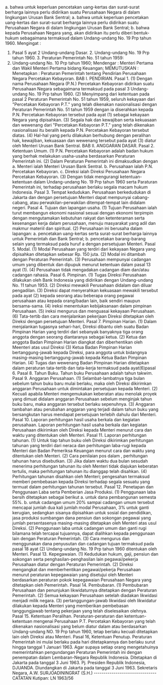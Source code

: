  a. bahwa untuk keperluan pencetakan uang-kertas dan surat-surat berharga lainnya perlu didirikan suatu Perusahaan Negara di dalam lingkungan Urusan Bank Sentral; a. bahwa untuk keperluan pencetakan uang-kertas dan surat-surat berharga lainnya perlu didirikan suatu Perusahaan Negara di dalam lingkungan Urusan Bank Sentral;
b. bahwa kepada Perusahaan Negara yang, akan didirikan itu perlu diberi bentuk-hukum sebagaimana termaksud dalam Undang-undang No. 19 Prp tahun 1960. Mengingat :
1. Pasal 5 ayat 2 Undang-undang Dasar. 2. Undang-undang No. 19 Prp tahun 1960. 3. Peraturan Pemerintah No. 51 tahun 1959:
4. Undang-undang No. 10 Prp tahun 1960; Mendengar : Menteri Pertama dan Wakil Menteri Pertama bidang Keuangan;
MEMUTUSKAN :
 Menetapkan : Peraturan Pemerintah tentang Pendirian Perusahaan Negara Percetakan Kebayoran. BAB I. PENDIRIAN. Pasal 1. (1) Dengan nama Perusahaan Negara (P.N.) Percetakan Kebayoran didirikan suatu Perusahaan Negara sebagaimana termaksud pada pasal 3 Undang-undang No. 19 Prp tahun 1960. (2) Menyimpang dari ketentuan pada pasal 2 Peraturan Pemerintah No. 51 tahun 1959, seluruh kekayaan dari "Percetakan Kebayoran P.T." yang telah dikenakan nasionalisasi dengan Peraturan Pemerintah No. 51 tahun 1959 dengan ia diserahkan kepada P.N. Percetakan Kebayoran tersebut pada ayat (1) sebagai kekayaan Negara yang dipisahkan. (3) Segala hak dan kewajiban serta kekuasaan dan wewenang dari "Percetakan Kebayoran P.T." yang telah dikenakan nasionalisasi itu beralih kepada P.N. Percetakan Kebayoran tersebut diatas. (4) Hal-hal yang perlu dilakukan berhubung dengan peralihan hak, kewajiban, kekuasaan dan wewenang tersebut pada ayat (3) diatur oleh Menteri Urusan Bank Sentral. BAB II. ANGGARAN DASAR. Pasal 2. Ketentuan Umum. (1) P.N. Percetakan Kebayoran adalah badan hukum yang berhak melakukan usaha-usaha berdasarkan Peraturan Pemerintah ini. (2) Dalam Peraturan Pemerintah ini dimaksudkan dengan a. Menteri ialah Menteri Urusan Bank Sentral. b. Perusahaan ialah P.N. Percetakan Kebayoran. c. Direksi ialah Direksi Perusahaan Negara Percetakan Kebayoran. (3) Dengan tidak mengurangi ketentuan-ketentuan dalam Undang-undang No. 19 Prp tahun 1960 serta Paraturan Pemerintah ini, terhadap perusahaan berlaku segala macam hukum Indonesia. Pasal 3. Tempat kedudukan. Perusahaan berkedudukan di Jakarta dan dengan persetujuan Menteri dapat mempunyai cabang-cabang, atau perwakilan-perwakilan ditempat-tempat lain didalam negeri. Pasal 4. Tujuan dan lapangan usaha. (1) Tujuan Perusahaan ialah turut membangun ekonomi nasional sesuai dengan ekonomi terpimpin dengan mengutamakan kebutuhan rakyat dan ketenteraman serta kesenangan kerja dalam perusahaan, menuju masyarakat yang adil dan makmur materiil dan spiritual. (2) Perusahaan ini berusaha dalam lapangan:
a. pencetakan uang-kertas serta surat-surat berharga lainnya untuk Pemerintah dan Bank Sentral;
b. pencetakan barang-barang selain yang termaksud pada huruf a dengan persetujuan Menteri. Pasal 5. Modal. (1) Modal Perusahaan yang terdiri dari kekayaan Negara yang dipisahkan ditetapkan sebesar Rp. 150 juta. (2) Modal ini ditambah dengan Peraturan Pemerintah. (3) Perusahaan mempunyai cadangan umum yang dibentuk dan dipupuk menurut ketentuan dalam pasal 13 ayat (1). (4) Perusahaan tidak mengadakan cadangan diam dan/atau cadangan rahasia. Pasal 6. Pimpinan.
(1) Tugas Direksi Perusahaan dilakukan oleh Bank Indonesia yang didirikan dengan Undang-undang No. 11 tahun 1953. (2) Direksi mewakili Perusahaan didalam dan diluar pengadilan. (3) Direksi dapat menyerahkan kekuasaan mewakili tersebut pada ayat (2) kepada seorang atau beberapa orang pegawai perusahaan atau kepada orang/badan lain, baik sendiri maupun bersama-sama. (4) ireksi menentukan kebijaksanaan dalam pimpinan Perusahaan. (5) ireksi mengurus dan menguasai kekayaan Perusahaan. (6) Tata-tertib dan cara menjalankan pekerjaan Direksi ditetapkan oleh Direksi dengan persetujuan Menteri. Pasal 7. Pimpinan Harian. (1) Dalam menjalankan tugasnya sehari-hari, Direksi dibantu oleh suatu Badan Pimpinan Harian yang terdiri dari sebanyak banyaknya tiga orang anggota dengan seorang diantaranya sebagai ketua. (2) Ketua dan anggota Badan Pimpinan Harian diangkat dan diberhentikan oleh Meenteri atas usul Direksi (3) Ketua Badan Pimpinan Harian bertanggung-jawab kepada Direksi, para anggota untuk bidangnya masing-masing bertanggung-jawab kepada Ketua Badan Pimpinan Harian. (4) Tugas dan wewenang Badan Pimpinan Harian ditetapkan dalam peraturan tata-tertib dan tata-kerja termaksud pada ayat(6)pasal 6. Pasal 8. Tahun Buku. Tahun buku Perusahaan adalah tahun takwim. Pasal 9. Anggaran Perusahaan. (1) Selambat-lambatnya tiga bulan sebelum tahun buku baru mulai berlaku, maka oleh Direksi dikirimkan anggaran Perusahaan untuk dimintakan persetujuan kepada Menteri. (2) Kecuali apabila Menteri mengemukakan keberatan atau menolak proyek yang dimuat didalam anggaran Perusahaan sebelum menginjak tahun buku baru, maka anggaran tersebut berlaku sepenuhnya. (3) Anggaran tambahan atau perubahan anggaran yang terjadi dalam tahun buku yang bersangkutan harus mendapat persetujuan terlebih dahulu dari Menteri. Pasal 10. Laporan perhitungan hasil usaha berkala dan kegiatan perusahaan. Laporan perhitungan hasil usaha berkala dan kegiatan Perusahaan dikirimkan oleh Direksi kepada Menteri menurut cara dan waktu yang ditentukan oleh Menteri. Pasal 11. Laporan perhitungan tahunan. (1) Untuk tiap tahun buku oleh Direksi dikirimkan perhitungan tahunan yang terdiri dari neraca dan perhitungan laba-rugi kepada Menteri dan Badan Pemeriksa Keuangan menurut cara dan waktu yang ditentukan oleh Menteri. (2) Cara penilaian pos dalam , perhitungan tahunan harus disebutkan. (3) Jika dalam waktu dua bulan sesudah menerima perhitungan tahunan itu oleh Menteri tidak diajukan keberatan tertulis, maka perhitungan tahunan itu dianggap telah disahkan. (4) Perhitungan tahunan disahkan oleh Menteri; pengesahan termaksud memberi pembebasan kepada Direksi terhadap segala sesuatu yang termuat dalam perhitungan tahunan tersebut. Pasal 12. Penetapan dan Penggunaan Laba serta Pemberian Jasa Produksi. (1) Penggunaan laba bersih ditetapkan sebagai berikut a. untuk dana pembangunan semesta 55%. b. untuk cadangan umum 20% sampai cadangan umum tersebut mencapai jumlah dua kali jumlah modal Perusahaan, 3% untuk ganti kerugian, sedangkan sisanya dipisahkan untuk sosial dan pendidikan, jasa produksi sumbangan dana pensiun dan sokongan pegawai yang jumlah persentasenya masing-masing ditetapkan oleh Menteri atas usul Direksi. (2) Penggunaan laba untuk cadangan umum dan ganti rugi bilamana telah tercapai tujuannya, dapat dialihkan kepada penggunaan lain dengan Peraturan Pemerintah. (3) Cara mengurus dan menggunakan dana penyusutan dan cadangan tujuan termaksud pada pasal 18 ayat (2) Undang-undang No. 19 Prp tahun 1960 ditentukan oleh Menteri. Pasal 13. Kepegawaian. (1) Kedudukan hukum, gaji, pensiun dan sokongan serta penghasilan-penghasilan lain pegawai/pekerja Perusahaan diatur dengan Peraturan Pemerintah. (2) Direksi mengangkat dan memberhentikan pegawai/pekerja Perusahaan menurut peraturan kepegawaian yang disetujui oleh Menteri berdasarkan peraturan pokok kepegawaian Perusahaan Negara yang ditetapkan oleh Pemerintah. Pasal 14. Pembubaran. (1) Pembubaran Perusahaan dan penunjukan likwidaturnya ditetapkan dengan Peraturan Pemerintah. (2) Semua kekayaan Perusahaan setelah diadakan likwidasi menjadi milik negara. (3) pertanggungan-jawab likwidasi oleh likwidatur dilakukan kepada Menteri yang memberikan pembebasan tanggungjawab tentang pekerjaan yang telah diselesaikan olehnya. Pasal 15. Ketentuan Peralihan. Peraturan-peraturan dan ketentuan-ketentuan mengenai Perusahaan P.T. Percetakan Kebayoran yang telah dikenakan nasionalisasi yang belum diatur dalam atau berdasarkan Undang-undang NO. 19 Prp tahun 1960, tetap berlaku kecuali ditetapkan lain oleh Direksi atau Menteri. Pasal 16, Ketentuan Penutup. Peraturan Pemerintah ini mulai berlaku pada hari ditetapkannya dan berlaku surut hingga tanggal 1 Januari 1963. Agar supaya setiap orang mengetahuinya memerintahkan pengundangan Peraturan Pemerintah ini dengan penempatan dalam Lembaran-Negara Republik Indonesia. Ditetapkan di Jakarta pada tanggal 3 Juni 1963. Pj. Presiden Republik Indonesia, DJUANDA. Diundangkan di Jakarta pada tanggal 3 Juni 1963. Sekretaris Negara, A.W. SURJOADININGRAT (S.H.) -------------------------------- CATATAN Kutipan: LN 1963/56